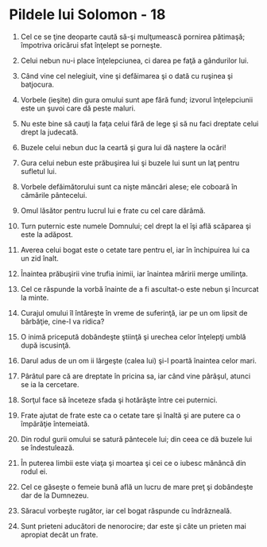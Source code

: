 # Pildele lui Solomon - 18

1. Cel ce se ţine deoparte caută să-şi mulţumească pornirea pătimaşă; împotriva oricărui sfat înţelept se porneşte. 

2. Celui nebun nu-i place înţelepciunea, ci darea pe faţă a gândurilor lui. 

3. Când vine cel nelegiuit, vine şi defăimarea şi o dată cu ruşinea şi batjocura. 

4. Vorbele (ieşite) din gura omului sunt ape fără fund; izvorul înţelepciunii este un şuvoi care dă peste maluri. 

5. Nu este bine să cauţi la faţa celui fără de lege şi să nu faci dreptate celui drept la judecată.

6. Buzele celui nebun duc la ceartă şi gura lui dă naştere la ocări! 

7. Gura celui nebun este prăbuşirea lui şi buzele lui sunt un laţ pentru sufletul lui. 

8. Vorbele defăimătorului sunt ca nişte mâncări alese; ele coboară în cămările pântecelui. 

9. Omul lăsător pentru lucrul lui e frate cu cel care dărâmă. 

10. Turn puternic este numele Domnului; cel drept la el îşi află scăparea şi este la adăpost. 

11. Averea celui bogat este o cetate tare pentru el, iar în închipuirea lui ca un zid înalt. 

12. Înaintea prăbuşirii vine trufia inimii, iar înaintea măririi merge umilinţa. 

13. Cel ce răspunde la vorbă înainte de a fi ascultat-o este nebun şi încurcat la minte. 

14. Curajul omului îl întăreşte în vreme de suferinţă, iar pe un om lipsit de bărbăţie, cine-l va ridica? 

15. O inimă pricepută dobândeşte ştiinţă şi urechea celor înţelepţi umblă după iscusinţă. 

16. Darul adus de un om ii lărgeşte (calea lui) şi-l poartă înaintea celor mari. 

17. Pârâtul pare că are dreptate în pricina sa, iar când vine pârâşul, atunci se ia la cercetare. 

18. Sorţul face să înceteze sfada şi hotărăşte între cei puternici. 

19. Frate ajutat de frate este ca o cetate tare şi înaltă şi are putere ca o împărăţie întemeiată. 

20. Din rodul gurii omului se satură pântecele lui; din ceea ce dă buzele lui se îndestulează. 

21. În puterea limbii este viaţa şi moartea şi cei ce o iubesc mănâncă din rodul ei. 

22. Cel ce găseşte o femeie bună află un lucru de mare preţ şi dobândeşte dar de la Dumnezeu. 

23. Săracul vorbeşte rugător, iar cel bogat răspunde cu îndrăzneală. 

24. Sunt prieteni aducători de nenorocire; dar este şi câte un prieten mai apropiat decât un frate. 

